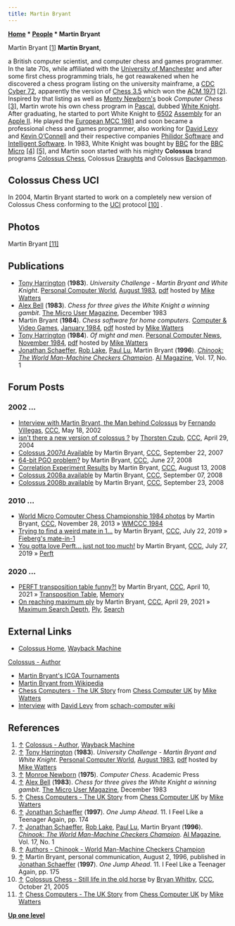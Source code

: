 ```yaml
---
title: Martin Bryant
---
```

**[Home](Home "Home") \* [People](People "People") \* Martin Bryant**



 [](http://web.archive.org/web/20160622190141/http://www.colossusgames.co.uk:80/author/martinbryant.htm) Martin Bryant <a id="cite-note-1" href="#cite-ref-1">[1]</a> 
**Martin Bryant**,  

a British computer scientist, and computer chess and games programmer. In the late 70s, while affiliated with the [University of Manchester](University_of_Manchester "University of Manchester") and after some first chess programming trials, he got reawakened when he discovered a chess program listing on the university mainframe, a [CDC Cyber 72](CDC_Cyber "CDC Cyber"), apparently the version of [Chess 3.5](Chess_(Program) "Chess (Program)") which won the [ACM 1971](ACM_1971 "ACM 1971") <a id="cite-note-2" href="#cite-ref-2">[2]</a>. 
Inspired by that listing as well as [Monty Newborn's](Monroe_Newborn "Monroe Newborn") book *Computer Chess* <a id="cite-note-3" href="#cite-ref-3">[3]</a>, Martin wrote his own chess program in [Pascal](Pascal "Pascal"), dubbed [White Knight](White_Knight "White Knight"). After graduating, he started to port White Knight to [6502](6502 "6502") [Assembly](Assembly "Assembly") for an [Apple II](Apple_II "Apple II"). 
He played the [European MCC 1981](European_MCC_1981 "European MCC 1981") and soon became a professional chess and games programmer, also working for [David Levy](David_Levy "David Levy") and [Kevin O’Connell](Kevin_O%E2%80%99Connell "Kevin O’Connell") and their respective companies [Philidor Software](Philidor_Software "Philidor Software") and [Intelligent Software](Intelligent_Software "Intelligent Software"). 
In 1983, White Knight was bought by [BBC](https://en.wikipedia.org/wiki/BBC) for the [BBC Micro](BBC_Micro "BBC Micro") <a id="cite-note-4" href="#cite-ref-4">[4]</a> <a id="cite-note-5" href="#cite-ref-5">[5]</a>, and Martin soon started with his mighty **Colossus** brand programs [Colossus Chess](Colossus_Chess "Colossus Chess"), Colossus [Draughts](Checkers "Checkers") and Colossus [Backgammon](Backgammon "Backgammon"). 



## Colossus Chess UCI


In 2004, Martin Bryant started to work on a completely new version of Colossus Chess conforming to the [UCI](UCI "UCI") protocol <a id="cite-note-10" href="#cite-ref-10">[10]</a> . 



## Photos


 [](http://www.chesscomputeruk.com/html/chess_computers_-_the_uk_story.html) 
Martin Bryant <a id="cite-note-11" href="#cite-ref-11">[11]</a>



## Publications


* [Tony Harrington](Tony_Harrington "Tony Harrington") (**1983**). *University Challenge - Martin Bryant and White Knight*. [Personal Computer World](Personal_Computer_World "Personal Computer World"), [August 1983](http://www.chesscomputeruk.com/html/publication_archive_1983.html), [pdf](http://www.chesscomputeruk.com/PCW_August_1983.pdf) hosted by [Mike Watters](Mike_Watters "Mike Watters")
* [Alex Bell](Alex_Bell "Alex Bell") (**1983**). *Chess for three gives the White Knight a winning gambit*. [The Micro User Magazine](https://en.wikipedia.org/wiki/The_Micro_User), December 1983
* Martin Bryant (**1984**). *Chess software for home computers*. [Computer & Video Games](https://en.wikipedia.org/wiki/Computer_and_Video_Games), [January 1984](http://www.chesscomputeruk.com/html/publication_archive_1984.html), [pdf](http://www.chesscomputeruk.com/C_V_Games_Software_January_1984.pdf) hosted by [Mike Watters](Mike_Watters "Mike Watters")
* [Tony Harrington](Tony_Harrington "Tony Harrington") (**1984**). *Of might and men*. [Personal Computer News](http://www.acornelectron.co.uk/mags/pcn/top_lvl.html), [November 1984](http://www.acornelectron.co.uk/mags/pcn/cats/pcn086.html), [pdf](http://www.chesscomputeruk.com/PCW_November_1984.pdf) hosted by [Mike Watters](Mike_Watters "Mike Watters")
* [Jonathan Schaeffer](Jonathan_Schaeffer "Jonathan Schaeffer"), [Rob Lake](index.php?title=Rob_Lake&action=edit&redlink=1 "Rob Lake (page does not exist)"), [Paul Lu](Paul_Lu "Paul Lu"), Martin Bryant (**1996**). *[Chinook: The World Man-Machine Checkers Champion](https://www.aaai.org/ojs/index.php/aimagazine/article/view/1208)*. [AI Magazine](AAAI#AIMAG "AAAI"), Vol. 17, No. 1


## Forum Posts


### 2002 ...


* [Interview with Martin Bryant, the Man behind Colossus](https://www.stmintz.com/ccc/index.php?id=230247) by [Fernando Villegas](Fernando_Villegas "Fernando Villegas"), [CCC](CCC "CCC"), May 18, 2002
* [isn't there a new version of colossus ?](https://www.stmintz.com/ccc/index.php?id=362202) by [Thorsten Czub](Thorsten_Czub "Thorsten Czub"), [CCC](CCC "CCC"), April 29, 2004
* [Colossus 2007d Available](http://www.talkchess.com/forum/viewtopic.php?t=16616) by Martin Bryant, [CCC](CCC "CCC"), September 22, 2007
* [64-bit PGO problem?](http://www.talkchess.com/forum/viewtopic.php?t=22015) by Martin Bryant, [CCC](CCC "CCC"), June 27, 2008
* [Correlation Experiment Results](http://www.talkchess.com/forum/viewtopic.php?t=22977) by Martin Bryant, [CCC](CCC "CCC"), August 13, 2008
* [Colossus 2008a available](http://www.talkchess.com/forum/viewtopic.php?t=23563) by Martin Bryant, [CCC](CCC "CCC"), September 07, 2008
* [Colossus 2008b available](http://www.talkchess.com/forum/viewtopic.php?t=23914) by Martin Bryant, [CCC](CCC "CCC"), September 23, 2008


### 2010 ...


* [World Micro Computer Chess Championship 1984 photos](http://www.talkchess.com/forum3/viewtopic.php?f=2&t=50261) by Martin Bryant, [CCC](CCC "CCC"), November 28, 2013 » [WMCCC 1984](WMCCC_1984 "WMCCC 1984")
* [Trying to find a weird mate in 1...](http://www.talkchess.com/forum3/viewtopic.php?f=7&t=71337) by Martin Bryant, [CCC](CCC "CCC"), July 22, 2019 » [Fieberg's mate-in-1](Checkmate#FiebergMateInOne "Checkmate")
* [You gotta love Perft... just not too much!](http://www.talkchess.com/forum3/viewtopic.php?f=7&t=71379) by Martin Bryant, [CCC](CCC "CCC"), July 27, 2019 » [Perft](Perft "Perft")


### 2020 ...


* [PERFT transposition table funny?!](http://www.talkchess.com/forum3/viewtopic.php?f=7&t=77054) by Martin Bryant, [CCC](CCC "CCC"), April 10, 2021 » [Transposition Table](Transposition_Table "Transposition Table"), [Memory](Memory "Memory")
* [On reaching maximum ply](http://www.talkchess.com/forum3/viewtopic.php?f=7&t=77202) by Martin Bryant, [CCC](CCC "CCC"), April 29, 2021 » [Maximum Search Depth](Depth#MaxPly "Depth"), [Ply](Ply "Ply"), [Search](Search "Search")


## External Links


* [Colossus Home](http://web.archive.org/web/20160622190238/http://www.colossusgames.co.uk:80/home.htm), [Wayback Machine](https://en.wikipedia.org/wiki/Wayback_Machine)


 [Colossus - Author](http://web.archive.org/web/20160622190141/http://www.colossusgames.co.uk:80/author/martinbryant.htm)
* [Martin Bryant's ICGA Tournaments](https://www.game-ai-forum.org/icga-tournaments/person.php?id=345)
* [Martin Bryant from Wikipedia](https://en.wikipedia.org/wiki/Martin_Bryant_(programmer))
* [Chess Computers - The UK Story](http://www.chesscomputeruk.com/html/chess_computers_-_the_uk_story.html) from [Chess Computer UK](http://www.chesscomputeruk.com/index.html) by [Mike Watters](Mike_Watters "Mike Watters")
* [Interview](http://www.schach-computer.info/wiki/index.php/Levy,_David) with [David Levy](David_Levy "David Levy") from [schach-computer wiki](http://www.schach-computer.info/wiki/index.php/Hauptseite_En)


## References


1. <a id="cite-ref-1" href="#cite-note-1">↑</a> [Colossus - Author](http://web.archive.org/web/20160622190141/http://www.colossusgames.co.uk:80/author/martinbryant.htm), [Wayback Machine](https://en.wikipedia.org/wiki/Wayback_Machine)
2. <a id="cite-ref-2" href="#cite-note-2">↑</a> [Tony Harrington](Tony_Harrington "Tony Harrington") (**1983**). *University Challenge - Martin Bryant and White Knight*. [Personal Computer World](Personal_Computer_World "Personal Computer World"), [August 1983](http://www.chesscomputeruk.com/html/publication_archive_1983.html), [pdf](http://www.chesscomputeruk.com/PCW_August_1983.pdf) hosted by [Mike Watters](Mike_Watters "Mike Watters")
3. <a id="cite-ref-3" href="#cite-note-3">↑</a> [Monroe Newborn](Monroe_Newborn "Monroe Newborn") (**1975**). *Computer Chess*. Academic Press
4. <a id="cite-ref-4" href="#cite-note-4">↑</a> [Alex Bell](Alex_Bell "Alex Bell") (**1983**). *Chess for three gives the White Knight a winning gambit*. [The Micro User Magazine](https://en.wikipedia.org/wiki/The_Micro_User), December 1983
5. <a id="cite-ref-5" href="#cite-note-5">↑</a> [Chess Computers - The UK Story](http://www.chesscomputeruk.com/html/chess_computers_-_the_uk_story.html) from [Chess Computer UK](http://www.chesscomputeruk.com/index.html) by [Mike Watters](Mike_Watters "Mike Watters")
6. <a id="cite-ref-6" href="#cite-note-6">↑</a> [Jonathan Schaeffer](Jonathan_Schaeffer "Jonathan Schaeffer") (**1997**). *One Jump Ahead*. 11. I Feel Like a Teenager Again, pp. 174
7. <a id="cite-ref-7" href="#cite-note-7">↑</a> [Jonathan Schaeffer](Jonathan_Schaeffer "Jonathan Schaeffer"), [Rob Lake](index.php?title=Rob_Lake&action=edit&redlink=1 "Rob Lake (page does not exist)"), [Paul Lu](Paul_Lu "Paul Lu"), Martin Bryant (**1996**). *[Chinook: The World Man-Machine Checkers Champion](https://www.aaai.org/ojs/index.php/aimagazine/article/view/1208)*. [AI Magazine](AAAI#AIMAG "AAAI"), Vol. 17, No. 1
8. <a id="cite-ref-8" href="#cite-note-8">↑</a> [Authors - Chinook - World Man-Machine Checkers Champion](http://webdocs.cs.ualberta.ca/~chinook/authors/)
9. <a id="cite-ref-9" href="#cite-note-9">↑</a> Martin Bryant, personal communication, August 2, 1996, published in [Jonathan Schaeffer](Jonathan_Schaeffer "Jonathan Schaeffer") (**1997**). *One Jump Ahead*. 11. I Feel Like a Teenager Again, pp. 175
10. <a id="cite-ref-10" href="#cite-note-10">↑</a> [Colossus Chess - Still life in the old horse](https://www.stmintz.com/ccc/index.php?id=457095) by [Bryan Whitby](index.php?title=Bryan_Whitby&action=edit&redlink=1 "Bryan Whitby (page does not exist)"), [CCC](CCC "CCC"), October 21, 2005
11. <a id="cite-ref-11" href="#cite-note-11">↑</a> [Chess Computers - The UK Story](http://www.chesscomputeruk.com/html/chess_computers_-_the_uk_story.html) from [Chess Computer UK](http://www.chesscomputeruk.com/index.html) by [Mike Watters](Mike_Watters "Mike Watters")

**[Up one level](People "People")**







 
